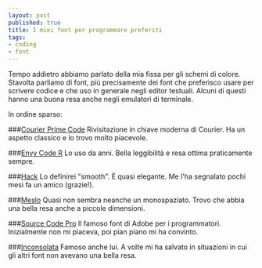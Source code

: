```yaml
---
layout: post
published: true
title: I miei font per programmare preferiti
tags:
- coding
- font
---
```


Tempo addietro abbiamo parlato della mia fissa per gli schemi di colore. Stavolta parliamo di font, più precisamente dei font che preferisco usare per scrivere codice e che uso in generale negli editor testuali. Alcuni di questi hanno una buona resa anche negli emulatori di terminale.

In ordine sparso:

###[Courier Prime Code](http://quoteunquoteapps.com/courierprime/ "Courier Prime Code")
Rivisitazione in chiave moderna di Courier. Ha un aspetto classico e lo trovo molto piacevole.

###[Envy Code R](https://damieng.com/envy-code-r "Envy Code R")
Lo uso da anni. Bella leggibilità e resa ottima praticamente sempre.

###[Hack](http://sourcefoundry.org/hack/)
Lo definirei "smooth". È quasi elegante. Me l'ha segnalato pochi mesi fa un amico (grazie!).

###[Meslo](https://github.com/andreberg/Meslo-Font "Meslo")
Quasi non sembra neanche un monospaziato. Trovo che abbia una bella resa anche a piccole dimensioni.

###[Source Code Pro](https://github.com/adobe-fonts/source-code-pro "Source Code Pro")
Il famoso font di Adobe per i programmatori. Inizialmente non mi piaceva, poi pian piano mi ha convinto.

###[Inconsolata](http://www.levien.com/type/myfonts/inconsolata.html "Inconsolata")
Famoso anche lui. A volte mi ha salvato in situazioni in cui gli altri font non avevano una bella resa.